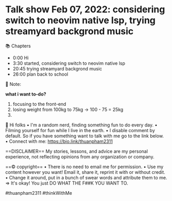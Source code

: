 # Talk show Feb 07, 2022: considering switch to neovim native lsp, trying streamyard backgrond music

📚 Chapters

- 0:00 Hi
- 3:30 started, considering switch to neovim native lsp
- 20:45 trying streamyard backgrond music
- 26:00 plan back to school

📓 Note:

**what i want to-do?**

1. focusing to the front-end
2. losing weight from 100kg to 75kg -> 100 - 75 = 25kg
3.

👋 Hi folks
• I'm a random nerd, finding something fun to do every day.
• Filming yourself for fun while I live in the earth.
• I disable comment by default. So if you have something want to talk with me go to the link below.
• Connect with me: https://bio.link/thuanpham2311

==DISCLAIMER==
My stories, lessons, and advice are my personal experience, not reflecting opinions from any organization or company.

==© copyright==
• There is no need to email me for permission.
• Use my content however you want! Email it, share it, reprint it with or without credit.
• Change it around, put in a bunch of swear words and attribute them to me.
⇒ It's okay! You just DO WHAT THE F##K YOU WANT TO.

#thuanpham2311 #thinkWithMe
